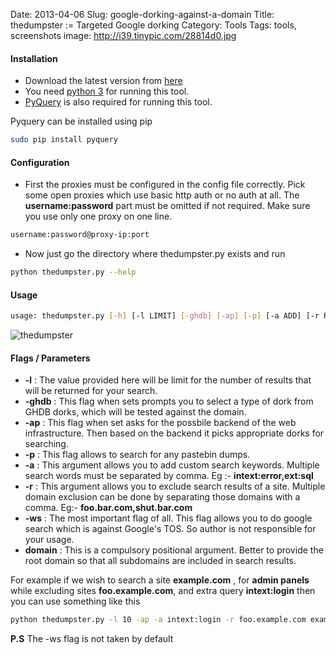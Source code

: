 Date: 2013-04-06
Slug: google-dorking-against-a-domain
Title: thedumpster := Targeted Google dorking
Category: Tools
Tags: tools, screenshots
image: http://i39.tinypic.com/28814d0.jpg


#### Installation

- Download the latest version from [here](https://github.com/tunnelshade/thedumpster)
- You need [python 3](http://python.org/) for running this tool.
- [PyQuery](https://pypi.python.org/pypi/pyquery) is also required for running this tool.

Pyquery can be installed using pip
```bash
sudo pip install pyquery
```

#### Configuration

- First the proxies must be configured in the config file correctly.
Pick some open proxies which use basic http auth or no auth at all. The **username:password** part must be omitted if not required. Make sure you use only one proxy on one line.

```bash
username:password@proxy-ip:port
```

- Now just go the directory where thedumpster.py exists and run

```bash
python thedumpster.py --help
```

#### Usage

```bash
usage: thedumpster.py [-h] [-l LIMIT] [-ghdb] [-ap] [-p] [-a ADD] [-r REM] [-ws] domain
```

<img class="image-center" src="http://i39.tinypic.com/28814d0.jpg" alt="thedumpster"/>

#### Flags / Parameters

- **-l** : The value provided here will be limit for the number of results that will be returned for your search.
- **-ghdb** : This flag when sets prompts you to select a type of dork from GHDB dorks, which will be tested against the domain.
- **-ap** : This flag when set asks for the possbile backend of the
 web infrastructure. Then based on the backend it picks appropriate
dorks for searching.
- **-p** : This flag allows to search for any pastebin dumps.
- **-a** : This argument allows you to add custom search keywords. Multiple search words must be separated by comma. Eg :- **intext:error,ext:sql**
- **-r** : This argument allows you to exclude search results of a
site. Multiple domain exclusion can be done by separating those domains
with a comma. Eg:- **foo.bar.com,shut.bar.com**
- **-ws** : The most important flag of all. This flag allows you to
 do google search which is against Google's TOS. So author is not
responsible for your usage.
- **domain** : This is a compulsory positional argument. Better to
provide the root domain so that all subdomains are included in search
results.

For example if we wish to search a site **example.com** , for **admin panels** while excluding sites **foo.example.com**, and extra query **intext:login** then you can use something like this

```bash
python thedumpster.py -l 10 -ap -a intext:login -r foo.example.com example.com
```

**P.S** The -ws flag is not taken by default
